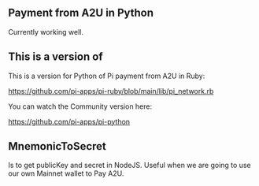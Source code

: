 Payment from A2U in Python
-----------------

Currently working well.

This is a version of
-----------------

This is a version for Python of Pi payment from A2U in Ruby:

https://github.com/pi-apps/pi-ruby/blob/main/lib/pi_network.rb

You can watch the Community version here:

https://github.com/pi-apps/pi-python

MnemonicToSecret
-----------------

Is to get publicKey and secret in NodeJS. Useful when we are going to use our own Mainnet wallet to Pay A2U.
